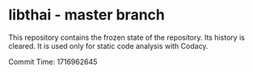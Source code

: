 # libthai - master branch

This repository contains the frozen state of the repository.
Its history is cleared. It is used only for static code
analysis with Codacy.

Commit Time: 1716962645